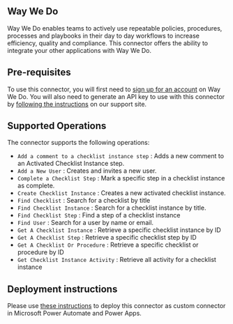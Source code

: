 
## Way We Do

Way We Do enables teams to actively use repeatable policies, procedures, processes and playbooks in their day to day workflows to increase efficiency, quality and compliance. This connector offers the ability to integrate your other applications with Way We Do.


## Pre-requisites

To use this connector, you will first need to [sign up for an account](https://app.waywedo.com/Registration) on Way We Do. You will also need to generate an API key to use with this connector by [following the instructions](https://waywedo.zendesk.com/hc/en-us/articles/360000988556-API-Key) on our support site.


## Supported Operations

The connector supports the following operations:

- `Add a comment to a checklist instance step` : Adds a new comment to an Activated Checklist Instance step.
- `Add a New User` : Creates and invites a new user.
- `Complete a Checklist Step` : Mark a specific step in a checklist instance as complete.
- `Create Checklist Instance` : Creates a new activated checklist instance.
- `Find Checklist` : Search for a checklist by title
- `Find Checklist Instance` : Search for a checklist instance by title.
- `Find Checklist Step` : Find a step of a checklist instance
- `Find User` : Search for a user by name or email.
- `Get A Checklist Instance` : Retrieve a specific checklist instance by ID
- `Get A Checklist Step` : Retrieve a specific checklist step by ID
- `Get A Checklist Or Procedure` : Retrieve a specific checklist or procedure by ID
- `Get Checklist Instance Activity` : Retrieve all activity for a checklist instance


## Deployment instructions

Please use [these instructions](https://docs.microsoft.com/en-us/connectors/custom-connectors/paconn-cli) to deploy this connector as custom connector in Microsoft Power Automate and Power Apps.
